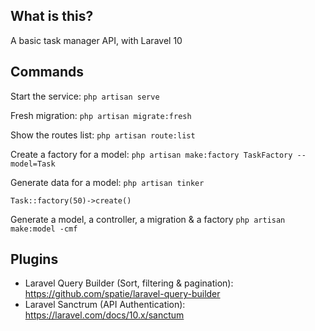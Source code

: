 ## What is this?

A basic task manager API, with Laravel 10

## Commands

Start the service:
`php artisan serve`

Fresh migration:
`php artisan migrate:fresh`

Show the routes list:
`php artisan route:list`

Create a factory for a model:
`php artisan make:factory TaskFactory --model=Task`

Generate data for a model:
`php artisan tinker`

`Task::factory(50)->create()`

Generate a model, a controller, a migration & a factory
`php artisan make:model -cmf`

## Plugins

- Laravel Query Builder (Sort, filtering & pagination): https://github.com/spatie/laravel-query-builder
- Laravel Sanctrum (API Authentication): https://laravel.com/docs/10.x/sanctum



